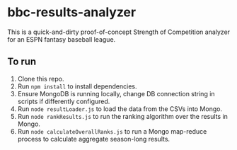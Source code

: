 # bbc-results-analyzer
This is a quick-and-dirty proof-of-concept Strength of Competition analyzer for an ESPN fantasy baseball league.

## To run ##
1. Clone this repo.
2. Run `npm install` to install dependencies.
3. Ensure MongoDB is running locally, change DB connection string in scripts if differently configured.
4. Run `node resultLoader.js` to load the data from the CSVs into Mongo.
5. Run `node rankResults.js` to run the ranking algorithm over the results in Mongo.
6. Run `node calculateOverallRanks.js` to run a Mongo map-reduce process to calculate aggregate season-long results.
